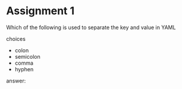 # Assignment 1

Which of the following is used to separate the key and value in YAML

choices

- colon
- semicolon
- comma
- hyphen

answer: